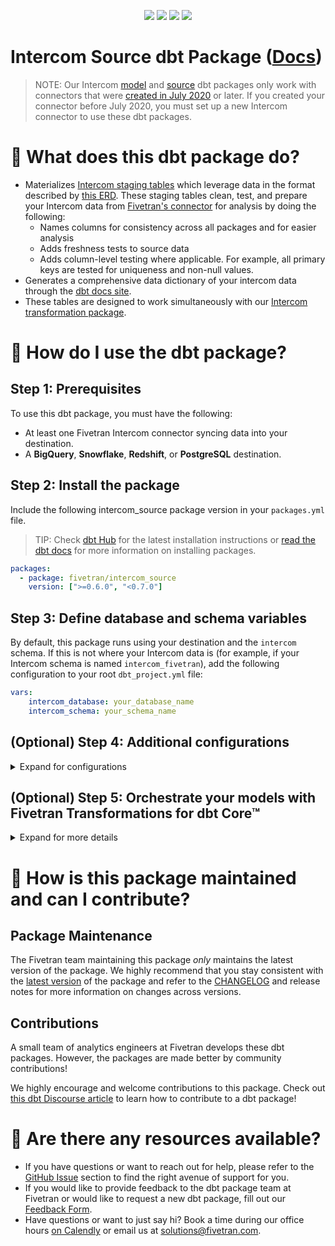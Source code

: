<p align="center">
    <a alt="License"
        href="https://github.com/fivetran/dbt_intercom_source/blob/main/LICENSE">
        <img src="https://img.shields.io/badge/License-Apache%202.0-blue.svg" /></a>
    <a alt="dbt-core">
        <img src="https://img.shields.io/badge/dbt_Core™_version->=1.3.0_,<2.0.0-orange.svg" /></a>
    <a alt="Maintained?">
        <img src="https://img.shields.io/badge/Maintained%3F-yes-green.svg" /></a>
    <a alt="PRs">
        <img src="https://img.shields.io/badge/Contributions-welcome-blueviolet" /></a>
</p>

# Intercom Source dbt Package ([Docs](https://fivetran.github.io/dbt_intercom_source/))

> NOTE: Our Intercom [model](https://github.com/fivetran/dbt_intercom) and [source](https://github.com/fivetran/dbt_intercom_source) dbt packages only work with connectors that were [created in July 2020](https://fivetran.com/docs/applications/intercom/changelog) or later. If you created your connector before July 2020, you must set up a new Intercom connector to use these dbt packages.

# 📣 What does this dbt package do?
- Materializes [Intercom staging tables](https://fivetran.github.io/dbt_intercom_source/#!/overview/intercom_source/models/?g_v=1&g_e=seeds) which leverage data in the format described by [this ERD](https://fivetran.com/docs/applications/intercom#schemainformation). These staging tables clean, test, and prepare your Intercom data from [Fivetran's connector](https://fivetran.com/docs/applications/intercom) for analysis by doing the following:
  - Names columns for consistency across all packages and for easier analysis
  - Adds freshness tests to source data
  - Adds column-level testing where applicable. For example, all primary keys are tested for uniqueness and non-null values.
- Generates a comprehensive data dictionary of your intercom data through the [dbt docs site](https://fivetran.github.io/dbt_intercom_source/).
- These tables are designed to work simultaneously with our [Intercom transformation package](https://github.com/fivetran/dbt_intercom).

# 🎯 How do I use the dbt package?
## Step 1: Prerequisites
To use this dbt package, you must have the following:
- At least one Fivetran Intercom connector syncing data into your destination. 
- A **BigQuery**, **Snowflake**, **Redshift**, or **PostgreSQL** destination.
## Step 2: Install the package
Include the following intercom_source package version in your `packages.yml` file.
> TIP: Check [dbt Hub](https://hub.getdbt.com/) for the latest installation instructions or [read the dbt docs](https://docs.getdbt.com/docs/package-management) for more information on installing packages.
```yaml
packages:
  - package: fivetran/intercom_source
    version: [">=0.6.0", "<0.7.0"]
```
## Step 3: Define database and schema variables
By default, this package runs using your destination and the `intercom` schema. If this is not where your Intercom data is (for example, if your Intercom schema is named `intercom_fivetran`), add the following configuration to your root `dbt_project.yml` file:

```yml
vars:
    intercom_database: your_database_name
    intercom_schema: your_schema_name
```
## (Optional) Step 4: Additional configurations
<details><summary>Expand for configurations</summary>

### Passthrough Columns

This package includes all source columns defined in the macros folder. If you want to include custom fields in this package, you can add more columns using our pass-through column variables.

```yml
# dbt_project.yml

...
vars:
  intercom__company_history_pass_through_columns: [company_custom_field_1, company_custom_field_2]
  intercom__contact_history_pass_through_columns: [super_cool_contact_field]
```

### Disabling Models
This package includes Intercom's `company tag`, `contact tag`, `contact company`,`conversation tag`, `team` and `team admin` mapping tables.

It's possible that your connector does not sync every table that this package expects. If your syncs exclude certain tables, it is because you either don't use that functionality or actively excluded some tables from your syncs. To disable the corresponding functionality in the package, you must add the relevant variables. By default, the package assumes that all variables are true. Add variables for only the tables you want to disable. 

```yml
# dbt_project.yml

...
vars:
  intercom__using_contact_company: False
  intercom__using_company_tags: False
  intercom__using_contact_tags: False
  intercom__using_conversation_tags: False
  intercom__using_team: False
```

### Changing the Build Schema
By default this package will build the Intercom staging models within a schema titled (`<target_schema>` + `_stg_intercom`) in your target database. If this is not where you would like your Intercom staging data to be written to, add the following configuration to your `dbt_project.yml` file:

```yml
# dbt_project.yml

...
models:
    intercom_source:
      +schema: my_new_schema_name # leave blank for just the target_schema
```
</details>

## (Optional) Step 5: Orchestrate your models with Fivetran Transformations for dbt Core™
<details><summary>Expand for more details</summary>

Fivetran offers the ability for you to orchestrate your dbt project through [Fivetran Transformations for dbt Core™](https://fivetran.com/docs/transformations/dbt). Learn how to set up your project for orchestration through Fivetran in our [Transformations for dbt Core™ setup guides](https://fivetran.com/docs/transformations/dbt#setupguide).
    
# 🔍 Does this package have dependencies?
This dbt package is dependent on the following dbt packages. Please be aware that these dependencies are installed by default within this package. For more information on the following packages, refer to the [dbt hub](https://hub.getdbt.com/) site.
> IMPORTANT: If you have any of these dependent packages in your own `packages.yml` file, we highly recommend that you remove them from your root `packages.yml` to avoid package version conflicts.
```yml
packages:
    - package: fivetran/fivetran_utils
      version: [">=0.4.0", "<0.5.0"]

    - package: dbt-labs/dbt_utils
      version: [">=1.0.0", "<2.0.0"]
```

</details>

# 🙌 How is this package maintained and can I contribute?
## Package Maintenance
The Fivetran team maintaining this package _only_ maintains the latest version of the package. We highly recommend that you stay consistent with the [latest version](https://hub.getdbt.com/fivetran/intercom_source/latest/) of the package and refer to the [CHANGELOG](https://github.com/fivetran/dbt_intercom_source/blob/main/CHANGELOG.md) and release notes for more information on changes across versions.

## Contributions
A small team of analytics engineers at Fivetran develops these dbt packages. However, the packages are made better by community contributions! 

We highly encourage and welcome contributions to this package. Check out [this dbt Discourse article](https://discourse.getdbt.com/t/contributing-to-a-dbt-package/657) to learn how to contribute to a dbt package!

# 🏪 Are there any resources available?
- If you have questions or want to reach out for help, please refer to the [GitHub Issue](https://github.com/fivetran/dbt_intercom_source/issues/new/choose) section to find the right avenue of support for you.
- If you would like to provide feedback to the dbt package team at Fivetran or would like to request a new dbt package, fill out our [Feedback Form](https://www.surveymonkey.com/r/DQ7K7WW).
- Have questions or want to just say hi? Book a time during our office hours [on Calendly](https://calendly.com/fivetran-solutions-team/fivetran-solutions-team-office-hours) or email us at solutions@fivetran.com.